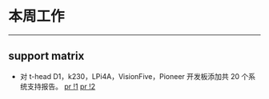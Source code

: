 # 本周工作

---

## support matrix

- 对 t-head D1，k230，LPi4A，VisionFive，Pioneer 开发板添加共 20 个系统支持报告。 [pr !1](https://github.com/KevinMX/support-matrix/pull/1) [pr !2](https://github.com/KevinMX/support-matrix/pull/2)